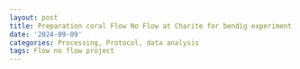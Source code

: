 ```yaml
---
layout: post
title: Preparation coral Flow No Flow at Charite for bendig experiment
date: '2024-09-09'
categories: Processing, Protocol, data analysis
tags: Flow no flow project
---
```

